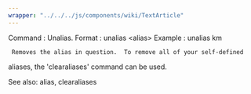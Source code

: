 ```yaml
---
wrapper: "../../../js/components/wiki/TextArticle"
---
```

Command : Unalias.
Format  : unalias &lt;alias&gt;
Example : unalias km

     Removes the alias in question.  To remove all of your self-defined 
aliases, the 'clearaliases' command can be used.

See also: alias, clearaliases

